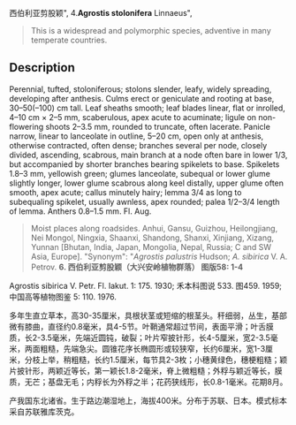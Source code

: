 西伯利亚剪股颖",
4.**Agrostis stolonifera** Linnaeus",

> This is a widespread and polymorphic species, adventive in many temperate countries.

## Description
Perennial, tufted, stoloniferous; stolons slender, leafy, widely spreading, developing after anthesis. Culms erect or geniculate and rooting at base, 30–50(–100) cm tall. Leaf sheaths smooth; leaf blades linear, flat or inrolled, 4–10 cm × 2–5 mm, scaberulous, apex acute to acuminate; ligule on non-flowering shoots 2–3.5 mm, rounded to truncate, often lacerate. Panicle narrow, linear to lanceolate in outline, 5–20 cm, open only at anthesis, otherwise contracted, often dense; branches several per node, closely divided, ascending, scabrous, main branch at a node often bare in lower 1/3, but accompanied by shorter branches bearing spikelets to base. Spikelets 1.8–3 mm, yellowish green; glumes lanceolate, subequal or lower glume slightly longer, lower glume scabrous along keel distally, upper glume often smooth, apex acute; callus minutely hairy; lemma 3/4 as long to subequaling spikelet, usually awnless, apex rounded; palea 1/2–3/4 length of lemma. Anthers 0.8–1.5 mm. Fl. Aug.

> Moist places along roadsides. Anhui, Gansu, Guizhou, Heilongjiang, Nei Mongol, Ningxia, Shaanxi, Shandong, Shanxi, Xinjiang, Xizang, Yunnan [Bhutan, India, Japan, Mongolia, Nepal, Russia; C and SW Asia, Europe].
  "Synonym": "*Agrostis palustris* Hudson; *A. sibirica* V. A. Petrov.
**6. 西伯利亚剪股颖（大兴安岭植物群落）  图版58: 1-4**

Agrostis sibirica V. Petr. Fl. Iakut. 1: 175. 1930; 禾本科图说 533. 图459. 1959; 中国高等植物图鉴 5: 110. 1976.

多年生直立草本，高30-35厘米，具根状茎或短缩的根茎头。秆细弱，丛生，基部微有膝曲，直径约0.8毫米，具4-5节。叶鞘通常超过节间，表面平滑；叶舌膜质，长2-3.5毫米，先端近圆钝，破裂；叶片窄披针形，长4-5厘米，宽2-3.5毫米，两面粗糙，先端急尖。圆锥花序长椭圆形或较狭窄，长约6厘米，宽1-3厘米，分枝上举，稍粗糙，长约1.5厘米，每节具2-3枚；小穗黄绿色，穗梗粗糙；颖片披针形，两颖近等长，第一颖长1.8-2毫米，脊上微粗糙；外稃与颖近等长，膜质，无芒；基盘无毛；内稃长为外稃之半；花药狭线形，长0.8-1毫米。花期8月。

产我国东北诸省。生于路边潮湿地上，海拔400米。分布于苏联、日本。模式标本采自苏联雅库茨克。
